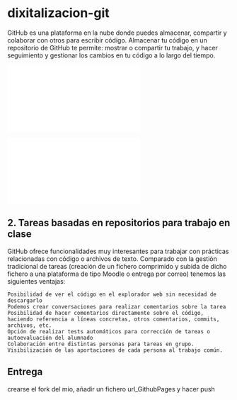 # dixitalizacion-git

GitHub es una plataforma en la nube donde puedes almacenar, compartir y colaborar con otros para escribir código. Almacenar tu código en un repositorio de GitHub te permite: mostrar o compartir tu trabajo, y hacer seguimiento y gestionar los cambios en tu código a lo largo del tiempo.

![Tarea Website](Website.md)

![Utilidades dos repo para traballar nas aulas](Traballo_aulas_repos.md)


## 2. Tareas basadas en repositorios para trabajo en clase

GitHub ofrece funcionalidades muy interesantes para trabajar con prácticas relacionadas con código o archivos de texto. Comparado con la gestión tradicional de tareas (creación de un fichero comprimido y subida de dicho fichero a una plataforma de tipo Moodle o entrega por correo) tenemos las siguientes ventajas:

    Posibilidad de ver el código en el explorador web sin necesidad de descargarlo
    Podemos crear conversaciones para realizar comentarios sobre la tarea
    Posibilidad de hacer comentarios directamente sobre el código, haciendo referencia a líneas concretas, otros comentarios, commits, archivos, etc.
    Opción de realizar tests automáticos para corrección de tareas o autoevaluación del alumnado
    Colaboración entre distintas personas para tareas en grupo. Visibilización de las aportaciones de cada persona al trabajo común.


## Entrega

crearse el fork del mio, añadir un fichero url_GithubPages y hacer push

